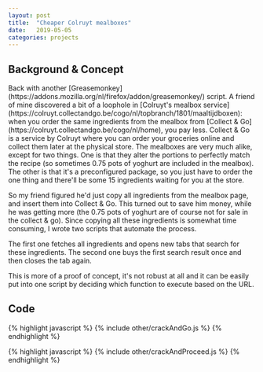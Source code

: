 ```yaml
---
layout: post
title:  "Cheaper Colruyt mealboxes"
date:   2019-05-05 
categories: projects
---
```


<h2>Background & Concept</h2>
Back with another [Greasemonkey](https://addons.mozilla.org/nl/firefox/addon/greasemonkey/) script.
A friend of mine discovered a bit of a loophole in [Colruyt's mealbox service](https://colruyt.collectandgo.be/cogo/nl/topbranch/1801/maaltijdboxen): when you order the same ingredients from the mealbox from [Collect & Go](https://colruyt.collectandgo.be/cogo/nl/home), you pay less.
Collect & Go is a service by Colruyt where you can order your groceries online and collect them later at the physical store.
The mealboxes are very much alike, except for two things.
One is that they alter the portions to perfectly match the recipe (so sometimes 0.75 pots of yoghurt are included in the mealbox).
The other is that it's a preconfigured package, so you just have to order the one thing and there'll be some 15 ingredients waiting for you at the store.

So my friend figured he'd just copy all ingredients from the mealbox page, and insert them into Collect & Go.
This turned out to save him money, while he was getting more (the 0.75 pots of yoghurt are of course not for sale in the collect & go).
Since copying all these ingredients is somewhat time consuming, I wrote two scripts that automate the process.

The first one fetches all ingredients and opens new tabs that search for these ingredients.
The second one buys the first search result once and then closes the tab again.

This is more of a proof of concept, it's not robust at all and it can be easily put into one script by deciding which function to execute based on the URL.

<h2>Code</h2>
{% highlight javascript %}
{% include other/crackAndGo.js %}
{% endhighlight %}

{% highlight javascript %}
{% include other/crackAndProceed.js %}
{% endhighlight %}
